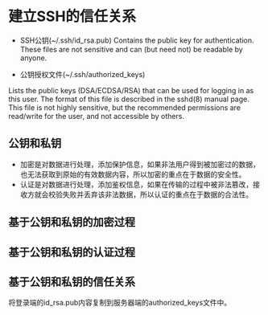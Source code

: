 # 建立SSH的信任关系

- SSH公钥(~/.ssh/id_rsa.pub)
Contains the public key for authentication.  These files are not sensitive and can (but need not) be readable by anyone.

- 公钥授权文件(~/.ssh/authorized_keys)

Lists the public keys (DSA/ECDSA/RSA) that can be used for logging in as this user.  The format of this file is described in the sshd(8) manual page.  This file is not highly sensitive, but the recommended permissions are read/write for the user, and not accessible by others.

## 公钥和私钥

- 加密是对数据进行处理，添加保护信息，如果非法用户得到被加密过的数据，也无法获取到原始的有效数据内容，所以加密的重点在于数据的安全性。
- 认证是对数据进行处理，添加鉴权信息，如果在传输的过程中被非法篡改，接收方就会校验失败并丢弃该非法数据，所以认证的重点在于数据的合法性。

## 基于公钥和私钥的加密过程

## 基于公钥和私钥的认证过程

## 基于公钥和私钥的信任关系

将登录端的id_rsa.pub内容复制到服务器端的authorized_keys文件中。
